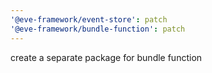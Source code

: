 ```yaml
---
'@eve-framework/event-store': patch
'@eve-framework/bundle-function': patch
---
```


create a separate package for bundle function

